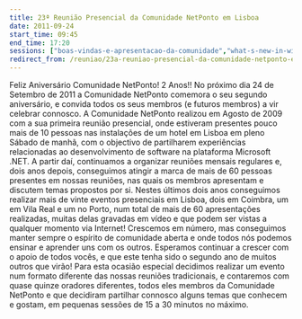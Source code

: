 ```yaml
---
title: 23ª Reunião Presencial da Comunidade NetPonto em Lisboa
date: 2011-09-24
start_time: 09:45
end_time: 17:20
sessions: ["boas-vindas-e-apresentacao-da-comunidade","what-s-new-in-windows-azure-platform","asp-net-webforms-tagmapping-e-a-reciclagem-reutilizacao-de-aplicacoes","fluentvalidation-build-validation-rules-for-your-business-objects","know-your-sql-server-dynamic-management-views-dmvs","biztalk-mapper-como-funcionam-os-mapas-em-biztalk-server-2010","quartz-net-agendamento-de-execucao-de-tarefas","cross-platform-mobile-development-with-csharp","the-clean-coder-a-code-of-conduct-for-professional-programmers","getting-async-with-csharp-5-0-visual-studio-11","criar-uma-aplicacao-xaml-para-windows-8","introducao-ao-exchange-web-services-api","formas-de-heranca-em-javascript","entity-framework-4-1-code-first","who-needs-stored-procedures-anyway"]
redirect_from: /reuniao/23a-reuniao-presencial-da-comunidade-netponto-em-lisboa/
---
```

Feliz Aniversário Comunidade NetPonto! 2 Anos!!
No próximo dia 24 de Setembro de 2011 a Comunidade NetPonto comemora o seu segundo aniversário, e convida todos os seus membros (e futuros membros) a vir celebrar connosco.
A Comunidade NetPonto realizou em Agosto de 2009 com a sua primeira reunião presencial, onde estiveram presentes pouco mais de 10 pessoas nas instalações de um hotel em Lisboa em pleno Sábado de manhã, com o objectivo de partilharem experiências relacionadas ao desenvolvimento de software na plataforma Microsoft .NET.
A partir daí, continuamos a organizar reuniões mensais regulares e, dois anos depois, conseguimos atingir a marca de mais de 60 pessoas presentes em nossas reuniões, nas quais os membros apresentam e discutem temas propostos por si.
Nestes últimos dois anos conseguimos realizar mais de vinte eventos presenciais em Lisboa, dois em Coimbra, um em Vila Real e um no Porto, num total de mais de 60 apresentações realizadas, muitas delas gravadas em vídeo e que podem ser vistas a qualquer momento via Internet!
Crescemos em número, mas conseguimos manter sempre o espírito de comunidade aberta e onde todos nós podemos ensinar e aprender uns com os outros.
Esperamos continuar a crescer com o apoio de todos vocês, e que este tenha sido o segundo ano de muitos outros que virão!
Para esta ocasião especial decidimos realizar um evento num formato diferente das nossas reuniões tradicionais, e contaremos com quase quinze oradores diferentes, todos eles membros da Comunidade NetPonto e que decidiram partilhar connosco alguns temas que conhecem e gostam, em pequenas sessões de 15 a 30 minutos no máximo.
